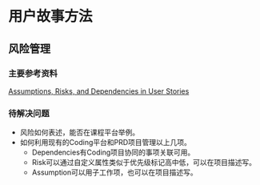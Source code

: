 # 用户故事方法

## 风险管理

### 主要参考资料

[Assumptions, Risks, and Dependencies in User Stories](https://dzone.com/articles/assumptions-risks-and-dependencies-in-user-stories)

### 待解决问题

- 风险如何表述，能否在课程平台举例。
- 如何利用现有的Coding平台和PRD项目管理以上几项。
  - Dependencies有Coding项目协同的事项关联可用。
  - Risk可以通过自定义属性类似于优先级标记高中低，可以在项目描述写。
  - Assumption可以用子工作项，也可以在项目描述写。
